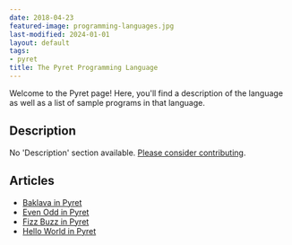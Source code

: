 ```yaml
---
date: 2018-04-23
featured-image: programming-languages.jpg
last-modified: 2024-01-01
layout: default
tags:
- pyret
title: The Pyret Programming Language
---
```


Welcome to the Pyret page! Here, you'll find a description of the language as well as a list of sample programs in that language.

## Description

No 'Description' section available. [Please consider contributing](https://github.com/TheRenegadeCoder/sample-programs-website).

## Articles

- [Baklava in Pyret](https://sampleprograms.io/projects/baklava/pyret)
- [Even Odd in Pyret](https://sampleprograms.io/projects/even-odd/pyret)
- [Fizz Buzz in Pyret](https://sampleprograms.io/projects/fizz-buzz/pyret)
- [Hello World in Pyret](https://sampleprograms.io/projects/hello-world/pyret)